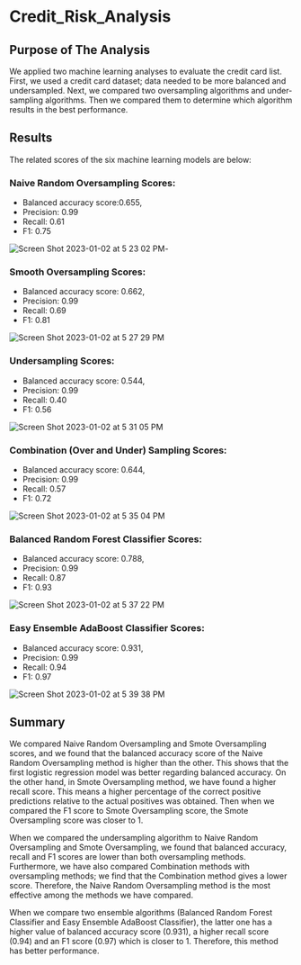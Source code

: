 # Credit_Risk_Analysis
## Purpose of The Analysis
We applied two machine learning analyses to evaluate the credit card list. First, we used a credit card dataset; data needed to be more balanced and undersampled. Next, we compared two oversampling algorithms and under-sampling algorithms. Then we compared them to determine which algorithm results in the best performance.

## Results

The related scores of the six machine learning models are below:

### Naive Random Oversampling Scores:
  - Balanced accuracy score:0.655,
  - Precision: 0.99
  - Recall: 0.61
  - F1: 0.75
  
![Screen Shot 2023-01-02 at 5 23 02 PM](https://user-images.githubusercontent.com/111788394/210281756-2055fed8-b14d-4921-9d9c-7e52421c25e1.png)- 

### Smooth Oversampling Scores:
  - Balanced accuracy score: 0.662,
  - Precision: 0.99
  - Recall: 0.69
  - F1: 0.81
 
![Screen Shot 2023-01-02 at 5 27 29 PM](https://user-images.githubusercontent.com/111788394/210281979-07f61edf-f000-47b1-b6e3-551700b1d39c.png)

### Undersampling Scores:
  - Balanced accuracy score: 0.544,
  - Precision: 0.99
  - Recall: 0.40
  - F1: 0.56
 
![Screen Shot 2023-01-02 at 5 31 05 PM](https://user-images.githubusercontent.com/111788394/210282119-6b3c2146-f05b-4c9f-ac9f-1703de982549.png)

### Combination (Over and Under) Sampling Scores:
  - Balanced accuracy score: 0.644,
  - Precision: 0.99
  - Recall: 0.57
  - F1: 0.72

![Screen Shot 2023-01-02 at 5 35 04 PM](https://user-images.githubusercontent.com/111788394/210282303-8b4e9f7b-3b4d-4a7c-94eb-c1258e143c87.png)

### Balanced Random Forest Classifier Scores:
  - Balanced accuracy score: 0.788,
  - Precision: 0.99
  - Recall: 0.87
  - F1: 0.93

![Screen Shot 2023-01-02 at 5 37 22 PM](https://user-images.githubusercontent.com/111788394/210282427-112d68b1-25af-4ffc-9594-7947fada515c.png)

### Easy Ensemble AdaBoost Classifier Scores:
  - Balanced accuracy score: 0.931,
  - Precision: 0.99
  - Recall: 0.94
  - F1: 0.97

![Screen Shot 2023-01-02 at 5 39 38 PM](https://user-images.githubusercontent.com/111788394/210282532-7fa3cfba-c9a3-43f4-9535-a6cf27e4c3f5.png)

## Summary

We compared Naive Random Oversampling and Smote Oversampling scores, and we found that the balanced accuracy score of the Naive Random Oversampling method is higher than the other. This shows that the first logistic regression model was better regarding balanced accuracy. On the other hand, in Smote Oversampling method, we have found a higher recall score. This means a higher percentage of the correct positive predictions relative to the actual positives was obtained. Then when we compared the F1 score to Smote Oversampling score, the Smote Oversampling score was closer to 1.

When we compared the undersampling algorithm to Naive Random Oversampling and Smote Oversampling, we found that balanced accuracy, recall and F1 scores are lower than both oversampling methods. Furthermore, we have also compared Combination methods with oversampling methods; we find that the Combination method gives a lower score. Therefore, the Naive Random Oversampling method is the most effective among the methods we have compared. 

When we compare two ensemble algorithms (Balanced Random Forest Classifier and Easy Ensemble AdaBoost Classifier), the latter one has a higher value of balanced accuracy score (0.931), a higher recall score (0.94) and an F1 score (0.97) which is closer to 1. Therefore, this method has better performance. 
